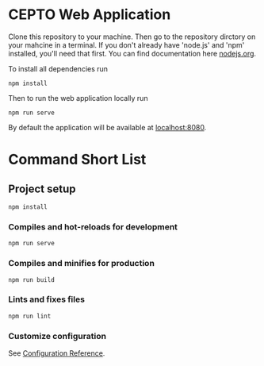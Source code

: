 # CEPTO Web Application
Clone this repository to your machine.
Then go to the repository dirctory on your mahcine in a terminal.
If you don't already have 'node.js' and 'npm' installed, you'll need that first. You can find documentation here [nodejs.org](nodejs.org).

To install all dependencies run
```
npm install
```
Then to run the web application locally run
```
npm run serve
```

By default the application will be available at [localhost:8080](http://localhost:8080/).

# Command Short List

## Project setup
```
npm install
```

### Compiles and hot-reloads for development
```
npm run serve
```

### Compiles and minifies for production
```
npm run build
```

### Lints and fixes files
```
npm run lint
```

### Customize configuration
See [Configuration Reference](https://cli.vuejs.org/config/).
